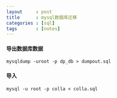 ```yaml
---
layout     : post
title      : mysql数据库迁移
categories : [sql]
tags       : [notes]
---
```


#### 导出数据库数据
`mysqldump -uroot -p dp_db > dumpout.sql`

#### 导入
`mysql -u root -p colla < colla.sql`
